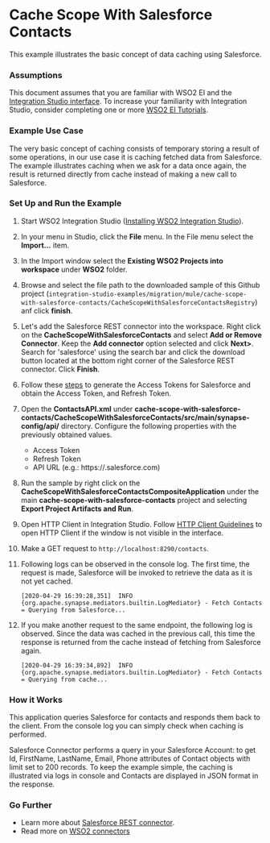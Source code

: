 # Cache Scope With Salesforce Contacts 

This example illustrates the basic concept of data caching using Salesforce.

### Assumptions ###

This document assumes that you are familiar with WSO2 EI and the 
[Integration Studio interface](https://ei.docs.wso2.com/en/latest/micro-integrator/overview/quick-start-guide/). To 
increase your familiarity with Integration Studio, consider completing one or more 
[WSO2 EI Tutorials](https://ei.docs.wso2.com/en/latest/micro-integrator/use-cases/integration-use-cases/).

### Example Use Case

The very basic concept of caching consists of temporary storing a result of some operations, in our use case it is caching fetched data from Salesforce. The example illustrates caching when we ask for a data once again, the result is returned directly from cache instead of making a new call to Salesforce.

### Set Up and Run the Example

1. Start WSO2 Integration Studio ([Installing WSO2 Integration Studio](https://ei.docs.wso2.com/en/latest/micro-integrator/develop/installing-WSO2-Integration-Studio/)).

2. In your menu in Studio, click the **File** menu. In the File menu select the **Import...** item.

3. In the Import window select the **Existing WSO2 Projects into workspace** under **WSO2** folder.

4. Browse and select the file path to the downloaded sample of this Github project (`integration-studio-examples/migration/mule/cache-scope-with-salesforce-contacts/CacheScopeWithSalesforceContactsRegistry`) anf click **finish**.

5. Let's add the Salesforce REST connector into the workspace. Right click on the **CacheScopeWithSalesforceContacts** and select **Add or Remove Connector**. Keep the **Add connector** option selected and click **Next>**. Search for 'salesforce' using the search bar and click the download button located at the bottom right corner of the Salesforce REST connector. Click **Finish**.

6. Follow these [steps](https://ei.docs.wso2.com/en/latest/micro-integrator/references/connectors/salesforce-rest-connector/sf-access-token-generation/) to generate the Access Tokens for Salesforce and obtain the Access Token, and Refresh Token.

7. Open the **ContactsAPI.xml** under **cache-scope-with-salesforce-contacts/CacheScopeWithSalesforceContacts/src/main/synapse-config/api/** directory. 
    Configure the following properties with the previously obtained values.
    - Access Token
    - Refresh Token
    - API URL (e.g.: https://<INSTANCE>.salesforce.com)

8. Run the sample by right click on the **CacheScopeWithSalesforceContactsCompositeApplication** under the main **cache-scope-with-salesforce-contacts** project and selecting **Export Project Artifacts and Run**.

9. Open HTTP Client in Integration Studio. Follow [HTTP Client Guidelines](../../../docs/common/adding-http-client-to-integration-studio.md) to open HTTP Client if the window is not visible in the interface.

9. Make a GET request to `http://localhost:8290/contacts`.

10. Following logs can be observed in the console log. The first time, the request is made, Salesforce will be invoked to retrieve the data as it is not yet cached. 
    ```
    [2020-04-29 16:39:28,351]  INFO {org.apache.synapse.mediators.builtin.LogMediator} - Fetch Contacts = Querying from Salesforce...
    ```

11. If you make another request to the same endpoint, the following log is observed. Since the data was cached in the previous call, this time the response is returned from the cache instead of fetching from Salesforce again.
    ```
    [2020-04-29 16:39:34,892]  INFO {org.apache.synapse.mediators.builtin.LogMediator} - Fetch Contacts = Querying from cache...
    ```

### How it Works

This application queries Salesforce for contacts and responds them back to the client. From the console log you can simply check when caching is performed.

Salesforce Connector performs a query in your Salesforce Account: to get Id, FirstName, LastName, Email, Phone attributes of Contact objects with limit set to 200 records. To keep the example simple, the caching is illustrated via logs in console and Contacts are displayed in JSON format in the response.

<!-- INCLUDE_MD: ../../../docs/common/get-the-code.md -->

### Go Further

* Learn more about [Salesforce REST connector](https://docs.wso2.com/display/ESBCONNECTORS/Salesforce+REST+Connector).
* Read more on [WSO2 connectors](https://docs.wso2.com/display/ESBCONNECTORS/WSO2+ESB+Connectors+Documentation)
